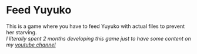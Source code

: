 # Feed Yuyuko
This is a game where you have to feed Yuyuko with actual files to prevent her starving.<br>
*I literally spent 2 months developing this game just to have some content on my [youtube channel](https://www.youtube.com/channel/UC5UHVEM1aULXZKUN1YyTBiA)*<br>
